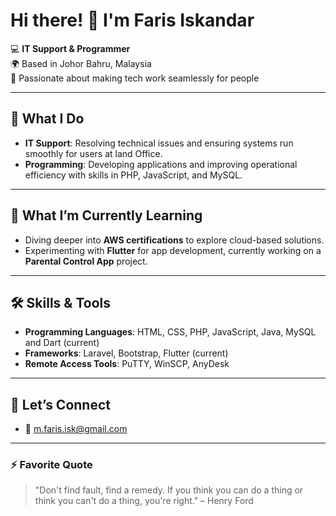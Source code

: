 # Hi there! 👋 I'm Faris Iskandar

💻 **IT Support & Programmer**  
🌍 Based in Johor Bahru, Malaysia  
🚀 Passionate about making tech work seamlessly for people  

---

## 🔧 What I Do  
- **IT Support**: Resolving technical issues and ensuring systems run smoothly for users at land Office.  
- **Programming**: Developing applications and improving operational efficiency with skills in PHP, JavaScript, and MySQL.   

---

## 🌱 What I’m Currently Learning  
- Diving deeper into **AWS certifications** to explore cloud-based solutions.  
- Experimenting with **Flutter** for app development, currently working on a **Parental Control App** project.  

---

## 🛠️ Skills & Tools  
- **Programming Languages**: HTML, CSS, PHP, JavaScript, Java, MySQL and Dart (current)
- **Frameworks**: Laravel, Bootstrap, Flutter (current)
- **Remote Access Tools**: PuTTY, WinSCP, AnyDesk

---

## 🤝 Let’s Connect  
- 📧 m.faris.isk@gmail.com

---

### ⚡ Favorite Quote  
> "Don't find fault, find a remedy. If you think you can do a thing or think you can't do a thing, you're right." – Henry Ford



<!--
**farisiskndr02/farisiskndr02** is a ✨ _special_ ✨ repository because its `README.md` (this file) appears on your GitHub profile.

Here are some ideas to get you started:

- 🔭 I’m currently working on ...
- 🌱 I’m currently learning ...
- 👯 I’m looking to collaborate on ...
- 🤔 I’m looking for help with ...
- 💬 Ask me about ...
- 📫 How to reach me: ...
- 😄 Pronouns: ...
- ⚡ Fun fact: ...
-->
